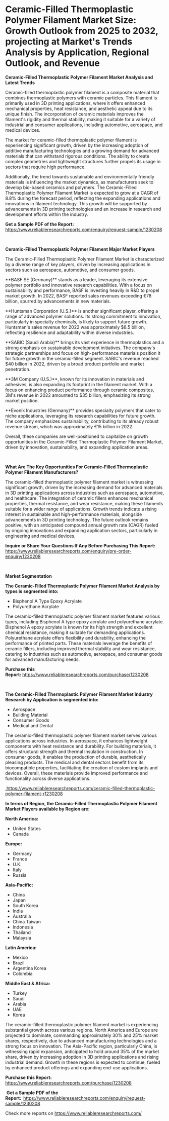 <p><h1>Ceramic-Filled Thermoplastic Polymer Filament Market Size: Growth Outlook from 2025 to 2032, projecting at Market's Trends Analysis by Application, Regional Outlook, and Revenue</h1></p><p><strong>Ceramic-Filled Thermoplastic Polymer Filament Market Analysis and Latest Trends</strong></p>
<p><p>Ceramic-filled thermoplastic polymer filament is a composite material that combines thermoplastic polymers with ceramic particles. This filament is primarily used in 3D printing applications, where it offers enhanced mechanical properties, heat resistance, and aesthetic appeal due to its unique finish. The incorporation of ceramic materials improves the filament's rigidity and thermal stability, making it suitable for a variety of industrial and consumer applications, including automotive, aerospace, and medical devices.</p><p>The market for ceramic-filled thermoplastic polymer filament is experiencing significant growth, driven by the increasing adoption of additive manufacturing technologies and a growing demand for advanced materials that can withstand rigorous conditions. The ability to create complex geometries and lightweight structures further propels its usage in sectors that require high performance. </p><p>Additionally, the trend towards sustainable and environmentally friendly materials is influencing the market dynamics, as manufacturers seek to develop bio-based ceramics and polymers. The Ceramic-Filled Thermoplastic Polymer Filament Market is expected to grow at a CAGR of 8.8% during the forecast period, reflecting the expanding applications and innovations in filament technology. This growth will be supported by advancements in 3D printing technologies and an increase in research and development efforts within the industry.</p></p>
<p><strong>Get a Sample PDF of the Report:&nbsp;</strong> <a href="https://www.reliableresearchreports.com/enquiry/request-sample/1230208?utm_campaign=2187&utm_medium=2&utm_source=Github&utm_content=ia&utm_term=03022025&utm_id=ceramic-filled-thermoplastic-polymer-filament">https://www.reliableresearchreports.com/enquiry/request-sample/1230208</a></p>
<p>&nbsp;</p>
<p><strong>Ceramic-Filled Thermoplastic Polymer Filament Major Market Players</strong></p>
<p><p>The Ceramic-Filled Thermoplastic Polymer Filament Market is characterized by a diverse range of key players, driven by increasing applications in sectors such as aerospace, automotive, and consumer goods. </p><p>**BASF SE (Germany)** stands as a leader, leveraging its extensive polymer portfolio and innovative research capabilities. With a focus on sustainability and performance, BASF is investing heavily in R&D to propel market growth. In 2022, BASF reported sales revenues exceeding €78 billion, spurred by advancements in new materials.</p><p>**Huntsman Corporation (U.S.)** is another significant player, offering a range of advanced polymer solutions. Its strong commitment to innovation, particularly in specialty chemicals, is likely to support future growth. Huntsman's sales revenue for 2022 was approximately $8.5 billion, reflecting resilience and adaptability within diverse industries.</p><p>**SABIC (Saudi Arabia)** brings its vast experience in thermoplastics and a strong emphasis on sustainable development initiatives. The company's strategic partnerships and focus on high-performance materials position it for future growth in the ceramic-filled segment. SABIC's revenue reached $40 billion in 2022, driven by a broad product portfolio and market penetration.</p><p>**3M Company (U.S.)**, known for its innovation in materials and adhesives, is also expanding its footprint in the filament market. With a focus on enhancing product performance through ceramic composites, 3M's revenue in 2022 amounted to $35 billion, emphasizing its strong market position.</p><p>**Evonik Industries (Germany)** provides specialty polymers that cater to niche applications, leveraging its research capabilities for future growth. The company emphasizes sustainability, contributing to its already robust revenue stream, which was approximately €15 billion in 2022.</p><p>Overall, these companies are well-positioned to capitalize on growth opportunities in the Ceramic-Filled Thermoplastic Polymer Filament Market, driven by innovation, sustainability, and expanding application areas.</p></p>
<p>&nbsp;</p>
<p><strong>What Are The Key Opportunities For Ceramic-Filled Thermoplastic Polymer Filament Manufacturers?</strong></p>
<p><p>The ceramic-filled thermoplastic polymer filament market is witnessing significant growth, driven by the increasing demand for advanced materials in 3D printing applications across industries such as aerospace, automotive, and healthcare. The integration of ceramic fillers enhances mechanical properties, thermal resistance, and wear resistance, making these filaments suitable for a wider range of applications. Growth trends indicate a rising interest in sustainable and high-performance materials, alongside advancements in 3D printing technology. The future outlook remains positive, with an anticipated compound annual growth rate (CAGR) fueled by ongoing innovations and expanding application sectors, particularly in engineering and medical devices.</p></p>
<p><strong>Inquire or Share Your Questions If Any Before Purchasing This Report:</strong> <a href="https://www.reliableresearchreports.com/enquiry/pre-order-enquiry/1230208?utm_campaign=2187&utm_medium=2&utm_source=Github&utm_content=ia&utm_term=03022025&utm_id=ceramic-filled-thermoplastic-polymer-filament">https://www.reliableresearchreports.com/enquiry/pre-order-enquiry/1230208</a></p>
<p>&nbsp;</p>
<p><strong>Market Segmentation</strong></p>
<p><strong>The Ceramic-Filled Thermoplastic Polymer Filament Market Analysis by types is segmented into:</strong></p>
<p><ul><li>Bisphenol A Type Epoxy Acrylate</li><li>Polyurethane Acrylate</li></ul></p>
<p><p>The ceramic-filled thermoplastic polymer filament market features various types, including Bisphenol A type epoxy acrylate and polyurethane acrylate. Bisphenol A epoxy acrylate is known for its high strength and excellent chemical resistance, making it suitable for demanding applications. Polyurethane acrylate offers flexibility and durability, enhancing the performance of printed parts. These materials leverage the benefits of ceramic fillers, including improved thermal stability and wear resistance, catering to industries such as automotive, aerospace, and consumer goods for advanced manufacturing needs.</p></p>
<p><strong>Purchase this Report:&nbsp;</strong><a href="https://www.reliableresearchreports.com/purchase/1230208?utm_campaign=2187&utm_medium=2&utm_source=Github&utm_content=ia&utm_term=03022025&utm_id=ceramic-filled-thermoplastic-polymer-filament">https://www.reliableresearchreports.com/purchase/1230208</a></p>
<p>&nbsp;</p>
<p><strong>The Ceramic-Filled Thermoplastic Polymer Filament Market Industry Research by Application is segmented into:</strong></p>
<p><ul><li>Aerospace</li><li>Building Material</li><li>Consumer Goods</li><li>Medical and Dental</li></ul></p>
<p><p>The ceramic-filled thermoplastic polymer filament market serves various applications across industries. In aerospace, it enhances lightweight components with heat resistance and durability. For building materials, it offers structural strength and thermal insulation in construction. In consumer goods, it enables the production of durable, aesthetically pleasing products. The medical and dental sectors benefit from its biocompatible properties, facilitating the creation of custom implants and devices. Overall, these materials provide improved performance and functionality across diverse applications.</p></p>
<p><a href="https://www.reliableresearchreports.com/ceramic-filled-thermoplastic-polymer-filament-r1230208?utm_campaign=2187&utm_medium=2&utm_source=Github&utm_content=ia&utm_term=03022025&utm_id=ceramic-filled-thermoplastic-polymer-filament">&nbsp;https://www.reliableresearchreports.com/ceramic-filled-thermoplastic-polymer-filament-r1230208</a></p>
<p><strong>In terms of Region, the Ceramic-Filled Thermoplastic Polymer Filament Market Players available by Region are:</strong></p>
<p>
    <p> <strong> North America: </strong>
        <ul>
            <li>United States</li>
            <li>Canada</li>
        </ul>
        </p> 
    <p> <strong> Europe: </strong>
        <ul>
            <li>Germany</li>
            <li>France</li>
            <li>U.K.</li>
            <li>Italy</li>
            <li>Russia</li>
        </ul>
        </p> 
    <p> <strong> Asia-Pacific: </strong>
        <ul>
            <li>China</li>
            <li>Japan</li>
            <li>South Korea</li>
            <li>India</li>
            <li>Australia</li>
            <li>China Taiwan</li>
            <li>Indonesia</li>
            <li>Thailand</li>
            <li>Malaysia</li>
        </ul>
        </p> 
    <p> <strong> Latin America: </strong>
        <ul>
            <li>Mexico</li>
            <li>Brazil</li>
            <li>Argentina Korea</li>
            <li>Colombia</li>
        </ul>
        </p> 
    <p> <strong> Middle East & Africa: </strong>
        <ul>
            <li>Turkey</li>
            <li>Saudi</li>
            <li>Arabia</li>
            <li>UAE</li>
            <li>Korea</li>
        </ul>
    </p>
    </p>
<p><p>The ceramic-filled thermoplastic polymer filament market is experiencing substantial growth across various regions. North America and Europe are projected to dominate, commanding approximately 30% and 25% market shares, respectively, due to advanced manufacturing technologies and a strong focus on innovation. The Asia-Pacific region, particularly China, is witnessing rapid expansion, anticipated to hold around 35% of the market share, driven by increasing adoption in 3D printing applications and rising industrial demand. Growth in these regions is expected to continue, fueled by enhanced product offerings and expanding end-use applications.</p></p>
<p><strong>Purchase this Report: </strong><a href="https://www.reliableresearchreports.com/purchase/1230208?utm_campaign=2187&utm_medium=2&utm_source=Github&utm_content=ia&utm_term=03022025&utm_id=ceramic-filled-thermoplastic-polymer-filament">https://www.reliableresearchreports.com/purchase/1230208</a></p>
<p>&nbsp;<strong>Get a Sample PDF of the Report:&nbsp;&nbsp;</strong><a href="https://www.reliableresearchreports.com/enquiry/request-sample/1230208?utm_campaign=2187&utm_medium=2&utm_source=Github&utm_content=ia&utm_term=03022025&utm_id=ceramic-filled-thermoplastic-polymer-filament">https://www.reliableresearchreports.com/enquiry/request-sample/1230208</a></p>
<p><strong></strong></p>
<p>Check more reports on <a href="https://www.reliableresearchreports.com/?utm_campaign=2187&utm_medium=2&utm_source=Github&utm_content=ia&utm_term=03022025&utm_id=ceramic-filled-thermoplastic-polymer-filament">https://www.reliableresearchreports.com/</a></p>